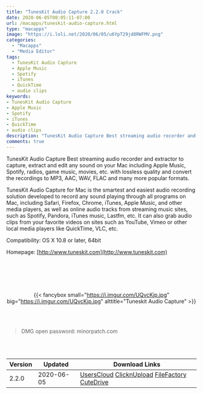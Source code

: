 ```yaml
---
title: "TunesKit Audio Capture 2.2.0 Crack"
date: 2020-06-05T00:05:11-07:00
url: /macapps/tuneskit-audio-capture.html
type: "macapps"
image: "https://i.loli.net/2020/06/05/u6YpT29jd8RWFMV.png"
categories:
  - "Macapps"
  - "Media Editor"
tags:
  - TunesKit Audio Capture
  - Apple Music
  - Spotify
  - iTunes
  - QuickTime
  - audio clips
keywords:
- TunesKit Audio Capture
- Apple Music
- Spotify
- iTunes
- QuickTime
- audio clips
description: "TunesKit Audio Capture Best streaming audio recorder and extractor to capture, extract and edit any sound on your Mac including Apple Music, Spotify, radios, game music, movies"
comments: true
---
```


TunesKit Audio Capture Best streaming audio recorder and extractor to capture, extract and edit any sound on your Mac including Apple Music, Spotify, radios, game music, movies, etc. with lossless quality and convert the recordings to MP3, AAC, WAV, FLAC and many more popular formats.

TunesKit Audio Capture for Mac is the smartest and easiest audio recording solution developed to record any sound playing through all programs on Mac, including Safari, Firefox, Chrome, iTunes, Apple Music, and other media players, as well as online audio tracks from streaming music sites, such as Spotify, Pandora, iTunes music, Lastfm, etc. It can also grab audio clips from your favorite videos on sites such as YouTube, Vimeo or other local media players like QuickTime, VLC, etc.



Compatibility: OS X 10.8 or later, 64bit

Homepage: [http://www.tuneskit.com](http://www.tuneskit.com)

<br/>
<br/>
<script async src="https://pagead2.googlesyndication.com/pagead/js/adsbygoogle.js"></script>
<ins class="adsbygoogle"
     style="display:block; text-align:center;"
     data-ad-layout="in-article"
     data-ad-format="fluid"
     data-ad-client="ca-pub-8746275014476192"
     data-ad-slot="5144997159"></ins>
<script>
     (adsbygoogle = window.adsbygoogle || []).push({});
</script>
<br/>
<br/>


<center>

{{< fancybox small="https://i.imgur.com/UQvcKjp.jpg" big="https://i.imgur.com/UQvcKjp.jpg" alttitle="Tuneskit Audio Capture" >}}

</center>

<br/>
<br/>


> DMG open password: minorpatch.com

<br/>

<br/>
<div id="history_version" class="history_version">

| Version | Updated | Download Links |
| ---- | ---- | ---- |
| 2.2.0 | 2020-06-05 | [UsersCloud](https://ouo.io/dpTtfz)   [ClicknUpload](https://ouo.io/9Z47UB)   [FileFactory](https://ouo.io/wVRrpC)   [CuteDrive](https://ouo.io/oUFqVI) |

</div>
